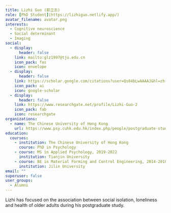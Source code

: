 ```yaml
---
title: Lizhi Guo (郭立志)
role: [PhD Student](https://lizhiguo.netlify.app/)
avatar_filename: avatar.png
interests:
  - Cognitive neuroscience
  - Social determinant
  - Imaging
social:
  - display:
      header: false
    link: mailto:glz1997@tju.edu.cn
    icon_pack: fas
    icon: envelope
  - display:
      header: false
    link: https://scholar.google.com/citations?user=Qs04bLwAAAAJ&hl=zh-CN
    icon_pack: ai
    icon: google-scholar
  - display:
      header: false
    link: https://www.researchgate.net/profile/Lizhi-Guo-2
    icon_pack: fab
    icon: researchgate
organizations:
  - name: The Chinese University of Hong Kong
    url: https://www.psy.cuhk.edu.hk/index.php/people/postgraduate-students-main
education:
  courses:
    - institution: The Chinese University of Hong Kong
      course: PhD in Psychology
    - course: MS in Applied Psychology, 2019-2022
      institution: Tianjin University
    - course: BE in Material Forming and Control Engineering, 2014-2018
      institution: Jilin University
email: ""
superuser: false
user_groups:
  - Alumni
---
```

Lizhi has focused on the association between social isolation, loneliness and health of older adults during his postgraduate study.

